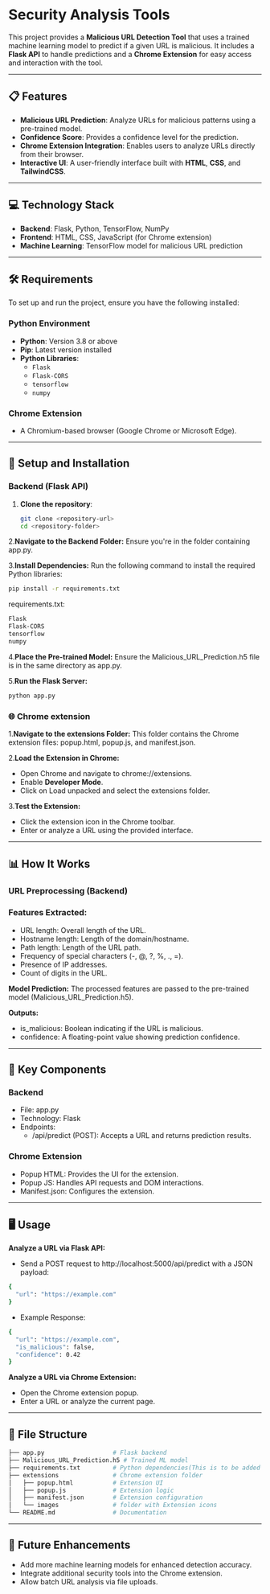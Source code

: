 # Security Analysis Tools

This project provides a **Malicious URL Detection Tool** that uses a trained machine learning model to predict if a given URL is malicious. It includes a **Flask API** to handle predictions and a **Chrome Extension** for easy access and interaction with the tool.

---

## 📋 Features

- **Malicious URL Prediction**: Analyze URLs for malicious patterns using a pre-trained model.
- **Confidence Score**: Provides a confidence level for the prediction.
- **Chrome Extension Integration**: Enables users to analyze URLs directly from their browser.
- **Interactive UI**: A user-friendly interface built with **HTML**, **CSS**, and **TailwindCSS**.

---

## 💻 Technology Stack
- **Backend**: Flask, Python, TensorFlow, NumPy
- **Frontend**: HTML, CSS, JavaScript (for Chrome extension)
- **Machine Learning**: TensorFlow model for malicious URL prediction

---


## 🛠️ Requirements

To set up and run the project, ensure you have the following installed:

### Python Environment
- **Python**: Version 3.8 or above
- **Pip**: Latest version installed
- **Python Libraries**:
  - `Flask`
  - `Flask-CORS`
  - `tensorflow`
  - `numpy`

### Chrome Extension
- A Chromium-based browser (Google Chrome or Microsoft Edge).

---

## 🚀 Setup and Installation

### Backend (Flask API)
1. **Clone the repository**:
   ```bash
   git clone <repository-url>
   cd <repository-folder>
   
2.**Navigate to the Backend Folder:** Ensure you're in the folder containing app.py.

3.**Install Dependencies:** Run the following command to install the required Python libraries:
```bash
pip install -r requirements.txt
```
requirements.txt:
```bash
Flask
Flask-CORS
tensorflow
numpy
```

4.**Place the Pre-trained Model:** Ensure the Malicious_URL_Prediction.h5 file is in the same directory as app.py.

5.**Run the Flask Server:**
```bash
python app.py
```


### 🌐 Chrome extension

1.**Navigate to the extensions Folder:** This folder contains the Chrome extension files: popup.html, popup.js, and manifest.json.

2.**Load the Extension in Chrome:**
- Open Chrome and navigate to chrome://extensions.
- Enable **Developer Mode**.
- Click on Load unpacked and select the extensions folder.

3.**Test the Extension:**
- Click the extension icon in the Chrome toolbar.
- Enter or analyze a URL using the provided interface.

---

## 📊 How It Works

### URL Preprocessing (Backend)

### Features Extracted:
- URL length: Overall length of the URL.
- Hostname length: Length of the domain/hostname.
- Path length: Length of the URL path.
- Frequency of special characters (-, @, ?, %, ., =).
- Presence of IP addresses.
- Count of digits in the URL.

**Model Prediction:**
The processed features are passed to the pre-trained model (Malicious_URL_Prediction.h5).

**Outputs:**

- is_malicious: Boolean indicating if the URL is malicious.
- confidence: A floating-point value showing prediction confidence.

---

## 🌟 Key Components
### Backend
- File: app.py
- Technology: Flask
- Endpoints:
    - /api/predict (POST): Accepts a URL and returns prediction results.
### Chrome Extension
- Popup HTML: Provides the UI for the extension.
- Popup JS: Handles API requests and DOM interactions.
- Manifest.json: Configures the extension.

---

## 🖥️ Usage

**Analyze a URL via Flask API:**

- Send a POST request to http://localhost:5000/api/predict with a JSON payload:
```bash
{
  "url": "https://example.com"
}
```
- Example Response:
```bash
{
  "url": "https://example.com",
  "is_malicious": false,
  "confidence": 0.42
}
```
 **Analyze a URL via Chrome Extension:**
 
- Open the Chrome extension popup.
- Enter a URL or analyze the current page.

---

## 📂 File Structure

```bash
├── app.py                   # Flask backend
├── Malicious_URL_Prediction.h5 # Trained ML model
├── requirements.txt         # Python dependencies(This is to be added to install the requirements)
├── extensions               # Chrome extension folder
│   ├── popup.html           # Extension UI
│   ├── popup.js             # Extension logic
│   ├── manifest.json        # Extension configuration
│   └── images               # folder with Extension icons
└── README.md                # Documentation
```

---

## 📖 Future Enhancements
- Add more machine learning models for enhanced detection accuracy.
- Integrate additional security tools into the Chrome extension.
- Allow batch URL analysis via file uploads.
